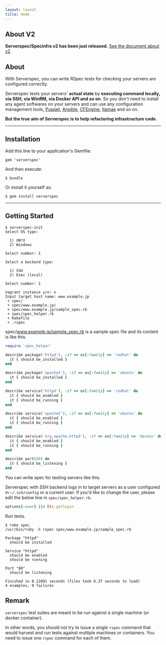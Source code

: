 ```yaml
---
layout: layout
title: Home
---
```

## About V2

**Serverspec/Specinfra v2 has been just released.** [See the document about v2](changes-of-v2.html).

## About

With Serverspec, you can write RSpec tests for checking your servers are configured correctly.

Serverspec tests your servers' **actual state** by **executing command locally, via SSH, via WinRM, via Docker API and so on**. So you don't need to install any agent softwares on your servers and can use any configuration management tools, [Puppet](https://puppetlabs.com/), [Ansible](http://www.ansible.com/), [CFEngine](http://cfengine.com/), [Itamae](http://itamae.kitchen) and so on.

**But the true aim of Serverspec is to help refactoring infrastructure code.**

----


## Installation

Add this line to your application's Gemfile:

    gem 'serverspec'

And then execute:

    $ bundle

Or install it yourself as:

    $ gem install serverspec

----

## Getting Started

```
$ serverspec-init
Select OS type:

  1) UN*X
  2) Windows

Select number: 1

Select a backend type:

  1) SSH
  2) Exec (local)

Select number: 1

Vagrant instance y/n: n
Input target host name: www.example.jp
 + spec/
 + spec/www.example.jp/
 + spec/www.example.jp/sample_spec.rb
 + spec/spec_helper.rb
 + Rakefile
 + .rspec
 ```

spec/www.example.jp/sample_spec.rb is a sample spec file and its content is like this.

```ruby
require 'spec_helper'

describe package('httpd'), :if => os[:family] == 'redhat' do
  it { should be_installed }
end

describe package('apache2'), :if => os[:family] == 'ubuntu' do
  it { should be_installed }
end

describe service('httpd'), :if => os[:family] == 'redhat' do
  it { should be_enabled }
  it { should be_running }
end

describe service('apache2'), :if => os[:family] == 'ubuntu' do
  it { should be_enabled }
  it { should be_running }
end

describe service('org.apache.httpd'), :if => os[:family] == 'darwin' do
  it { should be_enabled }
  it { should be_running }
end

describe port(80) do
  it { should be_listening }
end
```

You can write spec for testing servers like this.

Serverspec with SSH backend logs in to target servers as a user configured in ``~/.ssh/config`` or a current user. If you'd like to change the user, please edit the below line in ``spec/spec_helper.rb``.

```ruby
options[:user] ||= Etc.getlogin
```

Run tests.

```
$ rake spec
/usr/bin/ruby -S rspec spec/www.example.jp/sample_spec.rb

Package "httpd"
  should be installed

Service "httpd"
  should be enabled
  should be running

Port "80"
  should be listening

Finished in 0.21091 seconds (files took 6.37 seconds to load)
4 examples, 0 failures
```

## Remark

`serverspec` test suites are meant to be run against a single machine (or docker container). 

In other words, you should not try to issue a single `rspec` command that would harvest and run tests against multiple machines or containers. You need to issue one `rspec` command for each of them.
